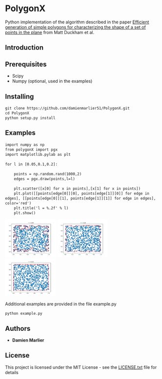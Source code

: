 # PolygonX

Python implementation of the algorithm described in the paper [Efficient generation of simple polygons for characterizing the shape of a set of points in the plane](http://www.sciencedirect.com/science/article/pii/S0031320308001180) from Matt Duckham et al.

## Introduction

## Prerequisites

* Scipy
* Numpy (optional, used in the examples)

## Installing

```
git clone https://github.com/damienmarlier51/PolygonX.git
cd PolygonX
python setup.py install
```

## Examples

```
import numpy as np
from polygonX import pgx
import matplotlib.pylab as plt

for l in [0.05,0.1,0.2]:

	points = np.random.rand(1000,2)
	edges = pgx.draw(points,l=l)

	plt.scatter([x[0] for x in points],[x[1] for x in points])
	plt.plot([[points[edge[0]][0], points[edge[1]][0]] for edge in edges], [[points[edge[0]][1], points[edge[1]][1]] for edge in edges], color='red')
	plt.title('l = %.2f' % l)
	plt.show()
```
<p float="center">
	<img src="https://github.com/damienmarlier51/PolygonX/blob/master/output_examples/0.05.png" width="33%"/>
	<img src="https://github.com/damienmarlier51/PolygonX/blob/master/output_examples/0.10.png" width="33%"/>
	<img src="https://github.com/damienmarlier51/PolygonX/blob/master/output_examples/0.2.png" width="33%"/>
</p>

Additional examples are provided in the file example.py

```
python example.py
```

## Authors

* **Damien Marlier**

## License

This project is licensed under the MIT License - see the [LICENSE.txt](LICENSE.txt) file for details

